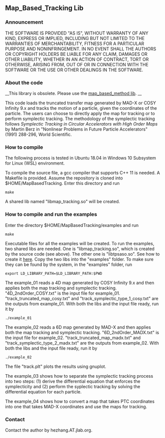 ## Map_Based_Tracking Lib

### Announcement

THE SOFTWARE IS PROVIDED "AS IS", WITHOUT WARRANTY OF ANY KIND, EXPRESS OR IMPLIED, INCLUDING BUT NOT LIMITED TO THE WARRANTIES OF MERCHANTABILITY, FITNESS FOR A PARTICULAR PURPOSE AND NONINFRINGEMENT. IN NO EVENT SHALL THE AUTHORS OR COPYRIGHT HOLDERS BE LIABLE FOR ANY CLAIM, DAMAGES OR OTHER LIABILITY, WHETHER IN AN ACTION OF CONTRACT, TORT OR OTHERWISE, ARISING FROM, OUT OF OR IN CONNECTION WITH THE SOFTWARE OR THE USE OR OTHER DEALINGS IN THE SOFTWARE.

### About the code

__This library is obsolete. Please use the [map_based_method lib](https://github.com/zhanghe9704/map_based_method). __



This code loads the truncated transfer map generated by MAD-X or COSY Infinity 9.x and tracks the motion of a particle, given the coordinates of the particle. The users can choose to directly apply the map for tracking or to perform symplectic tracking. The methodology of the symplectic tracking follows _Symplectic Tracking in Circular Accelerators with High Order Maps_ by Martin Berz in "Nonlinear Problems in Future Particle Accelerators" (1991) 288-296, World Scientific. 

### How to compile

The following process is tested in Ubuntu 18.04 in Windows 10 Subsystem for Linux (WSL) environment. 

To compile the source file, a gcc compiler that supports C++ 11 is needed. A Makefile is provided. Assume the repository is cloned into $HOME/MapBasedTracking. Enter this directory and run 

```shell
make
```

A shared lib named "libmap_tracking.so" will be created. 

### How to compile and run the examples

Enter the directory $HOME/MapBasedTracking/examples and run

```shell
make
```

Executable files for all the examples will be created.  To run the examples, two shared libs are needed. One is "libmap_tracking.so", which is created by the source code (see above). The other one is "libtpsaso.so". See how to create it [here](https://github.com/zhanghe9704/tpsa). Copy the two libs into the "examples" folder. To make sure they can be found by the system, in the "examples" folder, run

```shell
export LD_LIBRARY_PATH=$LD_LIBRARY_PATH:$PWD
```



The example_01 reads a 4D map generated by COSY Infinity 9.x and then applies both the map tracking and symplectic tracking. "4D\_2ndOrder_COSY.txt" is the input file for example\_01. "track\_truncated\_map\_cosy.txt" and "track\_symplectic\_type\_1\_cosy.txt" are the outputs from example\_01. With both the libs and the input file ready, run it by 

```shell
./example_01
```

The example_02 reads a 6D map generated by MAD-X and then applies both the map tracking and symplectic tracking. "6D\_2ndOrder_MADX.txt" is the input file for example\_02. "track\_truncated\_map\_madx.txt" and "track\_symplectic\_type\_2\_madx.txt" are the outputs from example\_02. With both the libs and the input file ready, run it by 

```shell
./example_02
```

The file "track.plt" plots the results using gnuplot. 

The example_03 shows how to separate the symplectic tracking process into two steps: (1) derive the differential equation that enforces the symplecticity and (2) perform the syplectic tracking by solving the differential equation for each particle. 

The example_04 shows how to convert a map that takes PTC coordinates into one that takes MAD-X coordinates and use the maps for tracking. 

### Contact

Contact the author by hezhang.AT.jlab.org.

